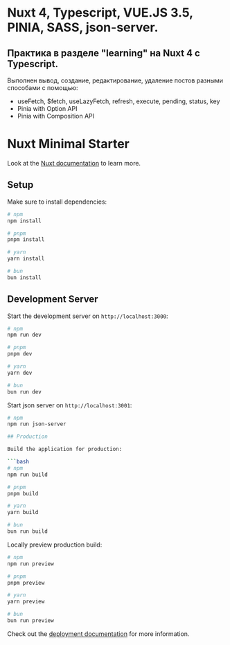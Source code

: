 # Nuxt 4, Typescript, VUE.JS 3.5, PINIA, SASS, json-server.


## Практика в разделе "learning" на Nuxt 4 c Typescript.
Выполнен вывод, создание, редактирование, удаление постов разными способами с помощью:

- useFetch, $fetch, useLazyFetch, refresh, execute, pending, status, key
- Pinia with Option API
- Pinia with Composition API



# Nuxt Minimal Starter

Look at the [Nuxt documentation](https://nuxt.com/docs/getting-started/introduction) to learn more.

## Setup

Make sure to install dependencies:

```bash
# npm
npm install

# pnpm
pnpm install

# yarn
yarn install

# bun
bun install
```

## Development Server

Start the development server on `http://localhost:3000`:

```bash
# npm
npm run dev

# pnpm
pnpm dev

# yarn
yarn dev

# bun
bun run dev
```

Start json server on `http://localhost:3001`:

````bash
# npm
npm run json-server

## Production

Build the application for production:

```bash
# npm
npm run build

# pnpm
pnpm build

# yarn
yarn build

# bun
bun run build
````

Locally preview production build:

```bash
# npm
npm run preview

# pnpm
pnpm preview

# yarn
yarn preview

# bun
bun run preview
```

Check out the [deployment documentation](https://nuxt.com/docs/getting-started/deployment) for more information.
